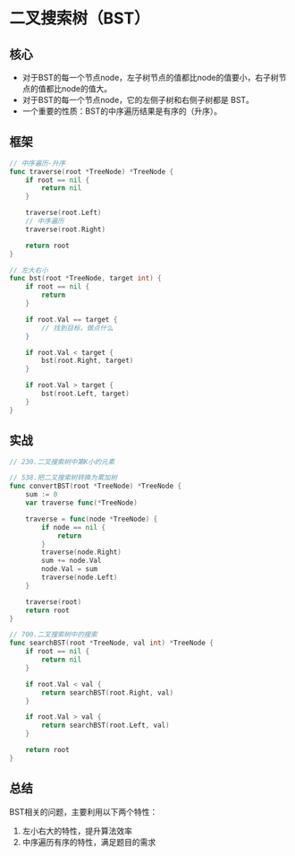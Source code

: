 # 二叉搜索树（BST）

## 核心

* 对于BST的每一个节点node，左子树节点的值都比node的值要小，右子树节点的值都比node的值大。
* 对于BST的每一个节点node，它的左侧子树和右侧子树都是 BST。
* 一个重要的性质：BST的中序遍历结果是有序的（升序）。

## 框架

```go
// 中序遍历-升序
func traverse(root *TreeNode) *TreeNode {
    if root == nil {
        return nil
    }

    traverse(root.Left)
    // 中序遍历
    traverse(root.Right)

    return root
}

// 左大右小
func bst(root *TreeNode, target int) {
    if root == nil {
        return
    }

    if root.Val == target {
        // 找到目标，做点什么
    }

    if root.Val < target {
        bst(root.Right, target)
    }

    if root.Val > target {
        bst(root.Left, target)
    }
}
```

## 实战

```go
// 230.二叉搜索树中第K小的元素

// 538.把二叉搜索树转换为累加树
func convertBST(root *TreeNode) *TreeNode {
	sum := 0
	var traverse func(*TreeNode)

	traverse = func(node *TreeNode) {
		if node == nil {
			return
		}
		traverse(node.Right)
		sum += node.Val
		node.Val = sum
		traverse(node.Left)
	}

	traverse(root)
	return root
}

// 700.二叉搜索树中的搜索
func searchBST(root *TreeNode, val int) *TreeNode {
	if root == nil {
		return nil
	}

	if root.Val < val {
		return searchBST(root.Right, val)
	}

	if root.Val > val {
		return searchBST(root.Left, val)
	}

	return root
}
```

## 总结

BST相关的问题，主要利用以下两个特性：

1. 左小右大的特性，提升算法效率
2. 中序遍历有序的特性，满足题目的需求